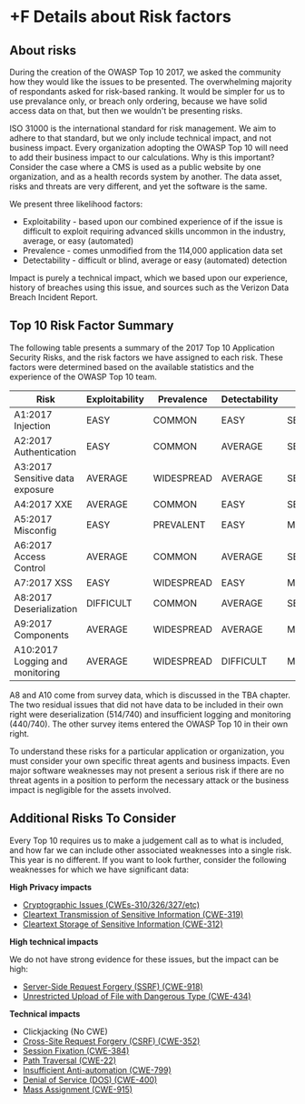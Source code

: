 # +F Details about Risk factors

## About risks

During the creation of the OWASP Top 10 2017, we asked the community how they would like the issues to be presented. The overwhelming majority of respondants asked for risk-based ranking. It would be simpler for us to use prevalance only, or breach only ordering, because we have solid access data on that, but then we wouldn't be presenting risks. 

ISO 31000 is the international standard for risk management. We aim to adhere to that standard, but we only include technical impact, and not business impact. Every organization adopting the OWASP Top 10 will need to add their business impact to our calculations. Why is this important? Consider the case where a CMS is used as a public website by one organization, and as a health records system by another. The data asset, risks and threats are very different, and yet the software is the same. 

We present three likelihood factors:
* Exploitability - based upon our combined experience of if the issue is difficult to exploit requiring advanced skills uncommon in the industry, average, or easy (automated)
* Prevalence - comes unmodified from the 114,000 application data set
* Detectability - difficult or blind, average or easy (automated) detection

Impact is purely a technical impact, which we based upon our experience, history of breaches using this issue, and sources such as the Verizon Data Breach Incident Report.

## Top 10 Risk Factor Summary

The following table presents a summary of the 2017 Top 10 Application Security Risks, and the risk factors we have assigned to each risk. These factors were determined based on the available statistics and the experience of the OWASP Top 10 team. 

| Risk | Exploitability | Prevalence | Detectability | Impact | Score |
| --- | --- | --- | --- | --- | --- | 
| A1:2017 Injection |  EASY | COMMON | EASY | SEVERE | 8.0 |
| A2:2017 Authentication |  EASY | COMMON | AVERAGE | SEVERE | 7.0 |
| A3:2017 Sensitive data exposure |  AVERAGE | WIDESPREAD | AVERAGE | SEVERE | 7.0 |
| A4:2017 XXE |  AVERAGE | COMMON | EASY | SEVERE | 7.0 |
| A5:2017 Misconfig |  EASY | PREVALENT | EASY | MODERATE | 6.7 |
| A6:2017 Access Control |  AVERAGE | COMMON |  AVERAGE | SEVERE | 6.0 |
| A7:2017 XSS |  EASY | WIDESPREAD | EASY | MODERATE | 6.0 |
| A8:2017 Deserialization |  DIFFICULT | COMMON | AVERAGE | SEVERE | 5.0 |
| A9:2017 Components |  AVERAGE | WIDESPREAD | AVERAGE | MODERATE | 4.7 |
| A10:2017 Logging and monitoring|  AVERAGE | WIDESPREAD | DIFFICULT | MODERATE | 4.0 |

A8 and A10 come from survey data, which is discussed in the TBA chapter. The two residual issues that did not have data to be included in their own right were deserialization (514/740) and insufficient logging and monitoring (440/740). The other survey items entered the OWASP Top 10 in their own right. 

To understand these risks for a particular application or organization, you must consider your own specific threat agents and business impacts. Even major software weaknesses may not present a serious risk if there are no threat agents in a position to perform the necessary attack or the business impact is negligible for the assets involved.

## Additional Risks To Consider

Every Top 10 requires us to make a judgement call as to what is included, and how far we can include other associated weaknesses into a single risk. This year is no different. If you want to look further, consider the following weaknesses for which we have significant data:

**High Privacy impacts**

* [Cryptographic Issues (CWEs-310/326/327/etc)](https://cwe.mitre.org/data/definitions/310.html)
* [Cleartext Transmission of Sensitive Information (CWE-319)](https://cwe.mitre.org/data/definitions/319.html)
* [Cleartext Storage of Sensitive Information (CWE-312)](https://cwe.mitre.org/data/definitions/312.html)

**High technical impacts**

We do not have strong evidence for these issues, but the impact can be high:

* [Server-Side Request Forgery (SSRF) (CWE-918)](https://cwe.mitre.org/data/definitions/918.html)
* [Unrestricted Upload of File with Dangerous Type (CWE-434)](https://cwe.mitre.org/data/definitions/434.html)

**Technical impacts**

* Clickjacking (No CWE)
* [Cross-Site Request Forgery (CSRF) (CWE-352)](https://cwe.mitre.org/data/definitions/352.html)
* [Session Fixation (CWE-384)](https://cwe.mitre.org/data/definitions/384.html)
* [Path Traversal (CWE-22)](https://cwe.mitre.org/data/definitions/22.html)
* [Insufficient Anti-automation (CWE-799)](https://cwe.mitre.org/data/definitions/799.html)
* [Denial of Service (DOS) (CWE-400)](https://cwe.mitre.org/data/definitions/400.html)
* [Mass Assignment (CWE-915)](https://cwe.mitre.org/data/definitions/915.html)


